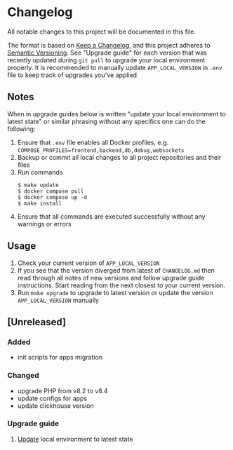 # Changelog

All notable changes to this project will be documented in this file.

The format is based on [Keep a Changelog](https://keepachangelog.com/en/1.0.0/),
and this project adheres to [Semantic Versioning](https://semver.org/spec/v2.0.0.html). 
See "Upgrade guide" for each version that was recently updated during `git pull` to upgrade your 
local environment properly. It is recommended to manually update `APP_LOCAL_VERSION` in `.env` file to keep track 
of upgrades you've applied

## Notes
When in upgrade guides below is written "update your local environment to latest state" or similar phrasing 
without any specifics one can do the following:

1. Ensure that `.env` file enables all Docker profiles, e.g. `COMPOSE_PROFILES=frontend,backend,db,debug,websockets`
2. Backup or commit all local changes to all project repositories and their files
3. Run commands
    ```shell 
    $ make update
    $ docker compose pull
    $ docker compose up -d
    $ make install
    ```
4. Ensure that all commands are executed successfully without any warnings or errors

## Usage
1. Check your current version of `APP_LOCAL_VERSION`
2. If you see that the version diverged from latest of `CHANGELOG.md` then read through all notes of new versions
and follow upgrade guide instructions. Start reading from the next closest to your current version.
3. Run `make upgrade` to upgrade to latest version or update the version `APP_LOCAL_VERSION` manually

## [Unreleased] 

### Added
- init scripts for apps migration

### Changed
- upgrade PHP from v8.2 to v8.4
- update configs for apps
- update clickhouse version

### Upgrade guide
1. [Update](#notes) local environment to latest state

